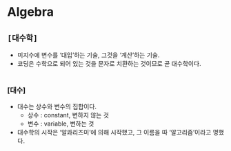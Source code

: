 # Algebra
## `[대수학]`
* 미지수에 변수를 ‘대입’하는 기술, 그것을 ‘계산’하는 기술.
* 코딩은 수학으로 되어 있는 것을 문자로 치환하는 것이므로 곧 대수학이다.<br><br>

### [대수]
* 대수는 상수와 변수의 집합이다.
    * 상수 : constant, 변하지 않는 것
    * 변수 : variable, 변하는 것
* 대수학의 시작은 ‘알콰리즈미’에 의해 시작했고, 그 이름을 따 ‘알고리즘’이라고 명했다.<br><br>





